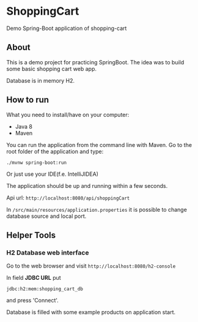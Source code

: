 # ShoppingCart
Demo Spring-Boot application of shopping-cart

## About

This is a demo project for practicing SpringBoot. The idea was to build some basic shopping cart web app.

Database is in memory H2.

## How to run

What you need to install/have on your computer:
- Java 8
- Maven

You can run the application from the command line with Maven. 
Go to the root folder of the application and type:
```
./mvnw spring-boot:run
```

Or just use your IDE(f.e. IntelliJIDEA)

The application should be up and running within a few seconds.

Api url: `http://localhost:8080/api/shoppingCart`

In `/src/main/resources/application.properties` it is possible to change database source and local port.

## Helper Tools

### H2 Database web interface

Go to the web browser and visit `http://localhost:8080/h2-console`

In field **JDBC URL** put 
```
jdbc:h2:mem:shopping_cart_db
```

and press 'Connect'.

Database is filled with some example products on application start.

